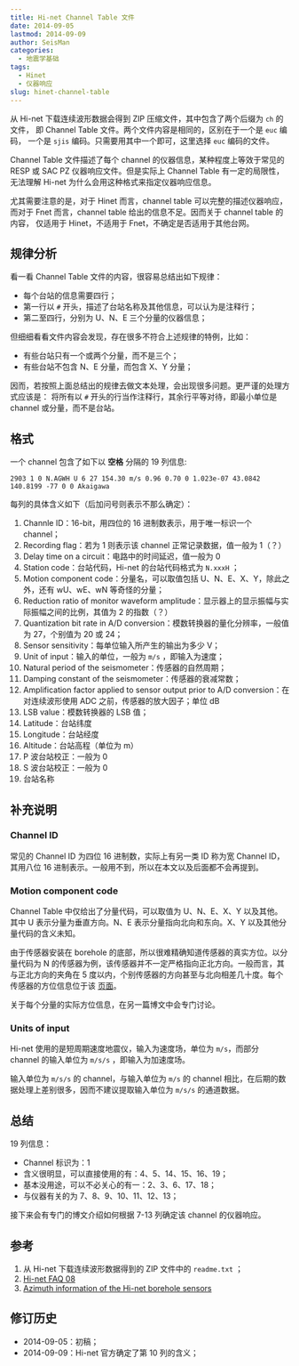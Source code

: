 ```yaml
---
title: Hi-net Channel Table 文件
date: 2014-09-05
lastmod: 2014-09-09
author: SeisMan
categories:
  - 地震学基础
tags:
  - Hinet
  - 仪器响应
slug: hinet-channel-table
---
```


从 Hi-net 下载连续波形数据会得到 ZIP 压缩文件，其中包含了两个后缀为 `ch` 的文件，
即 Channel Table 文件。两个文件内容是相同的，区别在于一个是 `euc` 编码，
一个是 `sjis` 编码。只需要用其中一个即可，这里选择 `euc` 编码的文件。

Channel Table 文件描述了每个 channel 的仪器信息，某种程度上等效于常见的 RESP 或 
SAC PZ 仪器响应文件。但是实际上 Channel Table 有一定的局限性，无法理解 Hi-net 
为什么会用这种格式来指定仪器响应信息。

尤其需要注意的是，对于 Hinet 而言，channel table 可以完整的描述仪器响应，
而对于 Fnet 而言，channel table 给出的信息不足。因而关于 channel table 的内容，
仅适用于 Hinet，不适用于 Fnet，不确定是否适用于其他台网。

<!--more-->

## 规律分析

看一看 Channel Table 文件的内容，很容易总结出如下规律：

-   每个台站的信息需要四行；
-   第一行以 `#` 开头，描述了台站名称及其他信息，可以认为是注释行；
-   第二至四行，分别为 U、N、E 三个分量的仪器信息；

但细细看看文件内容会发现，存在很多不符合上述规律的特例，比如：

-   有些台站只有一个或两个分量，而不是三个；
-   有些台站不包含 N、E 分量，而包含 X、Y 分量；

因而，若按照上面总结出的规律去做文本处理，会出现很多问题。更严谨的处理方式应该是：
将所有以 `#` 开头的行当作注释行，其余行平等对待，即最小单位是 channel 或分量，而不是台站。

## 格式

一个 channel 包含了如下以 **空格** 分隔的 19 列信息:

    2903 1 0 N.AGWH U 6 27 154.30 m/s 0.96 0.70 0 1.023e-07 43.0842 140.8199 -77 0 0 Akaigawa

每列的具体含义如下（后加问号则表示不那么确定）：

1.  Channle ID：16-bit，用四位的 16 进制数表示，用于唯一标识一个 channel；
2.  Recording flag：若为 1 则表示该 channel 正常记录数据，值一般为 1（？）
3.  Delay time on a circuit：电路中的时间延迟，值一般为 0
4.  Station code：台站代码，Hi-net 的台站代码格式为 `N.xxxH` ；
5.  Motion component code：分量名，可以取值包括 U、N、E、X、Y，除此之外，还有 wU、wE、wN 等奇怪的分量；
6.  Reduction ratio of monitor waveform amplitude：显示器上的显示振幅与实际振幅之间的比例，其值为 2 的指数（？）
7.  Quantization bit rate in A/D conversion：模数转换器的量化分辨率，一般值为 27，个别值为 20 或 24；
8.  Sensor sensitivity：每单位输入所产生的输出为多少 V；
9.  Unit of input：输入的单位，一般为 `m/s` ，即输入为速度；
10. Natural period of the seismometer：传感器的自然周期；
11. Damping constant of the seismometer：传感器的衰减常数；
12. Amplification factor applied to sensor output prior to A/D conversion：在对连续波形使用 ADC 之前，传感器的放大因子；单位 dB
13. LSB value：模数转换器的 LSB 值；
14. Latitude：台站纬度
15. Longitude：台站经度
16. Altitude：台站高程（单位为 m）
17. P 波台站校正：一般为 0
18. S 波台站校正：一般为 0
19. 台站名称

## 补充说明

### Channel ID

常见的 Channel ID 为四位 16 进制数，实际上有另一类 ID 称为宽 Channel ID，其用八位 16 进制表示。一般用不到，所以在本文以及后面都不会再提到。

### Motion component code

Channel Table 中仅给出了分量代码，可以取值为 U、N、E、X、Y 以及其他。其中 U 表示分量为垂直方向。N、E 表示分量指向北向和东向。X、Y 以及其他分量代码的含义未知。

由于传感器安装在 borehole 的底部，所以很难精确知道传感器的真实方位。以分量代码为 N 的传感器为例，该传感器并不一定严格指向正北方向。一般而言，其与正北方向的夹角在 5 度以内，个别传感器的方向甚至与北向相差几十度。每个传感器的方位信息位于该 [页面](http://www.hinet.bosai.go.jp/REGS/direc/?subject=kekka)。

关于每个分量的实际方位信息，在另一篇博文中会专门讨论。

### Units of input

Hi-net 使用的是短周期速度地震仪，输入为速度场，单位为 `m/s`，而部分 channel 的输入单位为 `m/s/s` ，即输入为加速度场。

输入单位为 `m/s/s` 的 channel，与输入单位为 `m/s` 的 channel 相比，在后期的数据处理上差别很多，因而不建议提取输入单位为 `m/s/s` 的通道数据。

## 总结

19 列信息：

-   Channel 标识为：1
-   含义很明显，可以直接使用的有：4、5、14、15、16、19；
-   基本没用途，可以不必关心的有一：2、3、6、17、18；
-   与仪器有关的为 7、8、9、10、11、12、13；

接下来会有专门的博文介绍如何根据 7-13 列确定该 channel 的仪器响应。

## 参考

1.  从 Hi-net 下载连续波形数据得到的 ZIP 文件中的 `readme.txt` ；
2.  [Hi-net FAQ 08](http://www.hinet.bosai.go.jp/faq/?LANG=en#Q08)
3.  [Azimuth information of the Hi-net borehole sensors](http://www.hinet.bosai.go.jp/REGS/direc/?LANG=en)

## 修订历史

-   2014-09-05：初稿；
-   2014-09-09：Hi-net 官方确定了第 10 列的含义；

